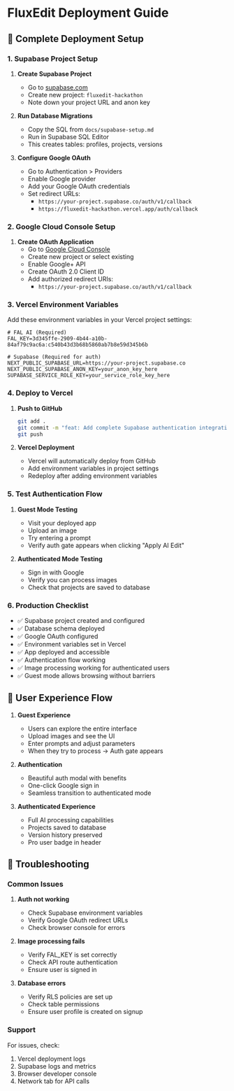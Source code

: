 # FluxEdit Deployment Guide

## 🚀 Complete Deployment Setup

### 1. Supabase Project Setup

1. **Create Supabase Project**
   - Go to [supabase.com](https://supabase.com)
   - Create new project: `fluxedit-hackathon`
   - Note down your project URL and anon key

2. **Run Database Migrations**
   - Copy the SQL from `docs/supabase-setup.md`
   - Run in Supabase SQL Editor
   - This creates tables: profiles, projects, versions

3. **Configure Google OAuth**
   - Go to Authentication > Providers
   - Enable Google provider
   - Add your Google OAuth credentials
   - Set redirect URLs:
     - `https://your-project.supabase.co/auth/v1/callback`
     - `https://fluxedit-hackathon.vercel.app/auth/callback`

### 2. Google Cloud Console Setup

1. **Create OAuth Application**
   - Go to [Google Cloud Console](https://console.cloud.google.com)
   - Create new project or select existing
   - Enable Google+ API
   - Create OAuth 2.0 Client ID
   - Add authorized redirect URIs:
     - `https://your-project.supabase.co/auth/v1/callback`

### 3. Vercel Environment Variables

Add these environment variables in your Vercel project settings:

```env
# FAL AI (Required)
FAL_KEY=3d345ffe-2909-4b44-a10b-84af79c9ac6a:c540b43d3b68b5860ab7b8e59d345b6b

# Supabase (Required for auth)
NEXT_PUBLIC_SUPABASE_URL=https://your-project.supabase.co
NEXT_PUBLIC_SUPABASE_ANON_KEY=your_anon_key_here
SUPABASE_SERVICE_ROLE_KEY=your_service_role_key_here
```

### 4. Deploy to Vercel

1. **Push to GitHub**
   ```bash
   git add .
   git commit -m "feat: Add complete Supabase authentication integration"
   git push
   ```

2. **Vercel Deployment**
   - Vercel will automatically deploy from GitHub
   - Add environment variables in project settings
   - Redeploy after adding environment variables

### 5. Test Authentication Flow

1. **Guest Mode Testing**
   - Visit your deployed app
   - Upload an image
   - Try entering a prompt
   - Verify auth gate appears when clicking "Apply AI Edit"

2. **Authenticated Mode Testing**
   - Sign in with Google
   - Verify you can process images
   - Check that projects are saved to database

### 6. Production Checklist

- ✅ Supabase project created and configured
- ✅ Database schema deployed
- ✅ Google OAuth configured
- ✅ Environment variables set in Vercel
- ✅ App deployed and accessible
- ✅ Authentication flow working
- ✅ Image processing working for authenticated users
- ✅ Guest mode allows browsing without barriers

## 🎯 User Experience Flow

1. **Guest Experience**
   - Users can explore the entire interface
   - Upload images and see the UI
   - Enter prompts and adjust parameters
   - When they try to process → Auth gate appears

2. **Authentication**
   - Beautiful auth modal with benefits
   - One-click Google sign in
   - Seamless transition to authenticated mode

3. **Authenticated Experience**
   - Full AI processing capabilities
   - Projects saved to database
   - Version history preserved
   - Pro user badge in header

## 🔧 Troubleshooting

### Common Issues

1. **Auth not working**
   - Check Supabase environment variables
   - Verify Google OAuth redirect URLs
   - Check browser console for errors

2. **Image processing fails**
   - Verify FAL_KEY is set correctly
   - Check API route authentication
   - Ensure user is signed in

3. **Database errors**
   - Verify RLS policies are set up
   - Check table permissions
   - Ensure user profile is created on signup

### Support

For issues, check:
1. Vercel deployment logs
2. Supabase logs and metrics
3. Browser developer console
4. Network tab for API calls
